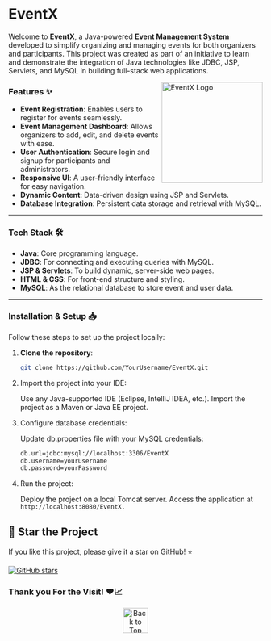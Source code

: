 <p id="header"></p>

# EventX

Welcome to **EventX**, a Java-powered **Event Management System** developed to simplify organizing and managing events for both organizers and participants. This project was created as part of an initiative to learn and demonstrate the integration of Java technologies like JDBC, JSP, Servlets, and MySQL in building full-stack web applications. 

<img align="right" src="https://img.icons8.com/external-flat-icons-pause-08/64/000000/external-events-vacation-flat-icons-pause-08.png" alt="EventX Logo" width="200" height="200">

### Features ✨ 

- **Event Registration**: Enables users to register for events seamlessly.
- **Event Management Dashboard**: Allows organizers to add, edit, and delete events with ease.
- **User Authentication**: Secure login and signup for participants and administrators.
- **Responsive UI**: A user-friendly interface for easy navigation.
- **Dynamic Content**: Data-driven design using JSP and Servlets.
- **Database Integration**: Persistent data storage and retrieval with MySQL.

---

### Tech Stack 🛠

- **Java**: Core programming language.
- **JDBC**: For connecting and executing queries with MySQL.
- **JSP & Servlets**: To build dynamic, server-side web pages.
- **HTML & CSS**: For front-end structure and styling.
- **MySQL**: As the relational database to store event and user data.

---

### Installation & Setup 📥

Follow these steps to set up the project locally:

1. **Clone the repository**:
   ```bash
   git clone https://github.com/YourUsername/EventX.git
    ```

2. Import the project into your IDE:

    Use any Java-supported IDE (Eclipse, IntelliJ IDEA, etc.).
    Import the project as a Maven or Java EE project.   

3. Configure database credentials:

    Update db.properties file with your MySQL credentials:

    ```bash
    db.url=jdbc:mysql://localhost:3306/EventX
    db.username=yourUsername
    db.password=yourPassword
    ```

4. Run the project:

    Deploy the project on a local Tomcat server.
    Access the application at ```http://localhost:8080/EventX.```

## 🌟 Star the Project

If you like this project, please give it a star on GitHub! ⭐

[![GitHub stars](https://img.shields.io/github/stars/gdgmit/EventX.svg?style=social&label=Star)](https://github.com/gdgmit/EventX)
<br>

### Thank you For the Visit! ❤️📈

<div align="center">
    <a href="#header">
       <img src="https://i.pinimg.com/originals/f8/57/5e/f8575e719ad2e47282123f60a7c13407.gif" alt="Back to Top" width="50" height="50">
    </a>
</div>    
